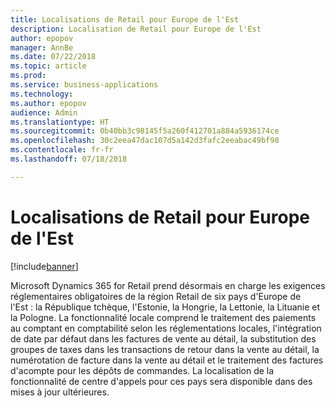 ```yaml
---
title: Localisations de Retail pour Europe de l'Est
description: Localisation de Retail pour Europe de l'Est
author: epopov
manager: AnnBe
ms.date: 07/22/2018
ms.topic: article
ms.prod: 
ms.service: business-applications
ms.technology: 
ms.author: epopov
audience: Admin
ms.translationtype: HT
ms.sourcegitcommit: 0b40bb3c98145f5a260f412701a884a5936174ce
ms.openlocfilehash: 30c2eea47dac107d5a142d3fafc2eeabac49bf98
ms.contentlocale: fr-fr
ms.lasthandoff: 07/18/2018

---
```

#  <a name="retail-localizations-for-eastern-europe"></a>Localisations de Retail pour Europe de l'Est

[!include[banner](../../includes/banner.md)]


Microsoft Dynamics 365 for Retail prend désormais en charge les exigences réglementaires obligatoires de la région Retail de six pays d'Europe de l'Est : la République tchèque, l'Estonie, la Hongrie, la Lettonie, la Lituanie et la Pologne. La fonctionnalité locale comprend le traitement des paiements au comptant en comptabilité selon les réglementations locales, l'intégration de date par défaut dans les factures de vente au détail, la substitution des groupes de taxes dans les transactions de retour dans la vente au détail, la numérotation de facture dans la vente au détail et le traitement des factures d'acompte pour les dépôts de commandes. La localisation de la fonctionnalité de centre d'appels pour ces pays sera disponible dans des mises à jour ultérieures. 


